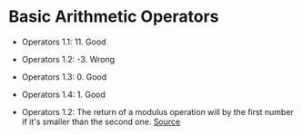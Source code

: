 # Basic Arithmetic Operators

* Operators 1.1: 11. Good
* Operators 1.2: -3. Wrong
* Operators 1.3: 0. Good
* Operators 1.4: 1. Good

* Operators 1.2: The return of a modulus operation will by the first number if it's smaller than the second one.
[Source](https://www.geeksforgeeks.org/modulo-operator-in-c-cpp-with-examples/)
